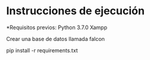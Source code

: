 # Instrucciones de ejecución

*Requisitos previos: Python 3.7.0
                     Xampp

Crear una base de datos llamada falcon

pip install -r requirements.txt
